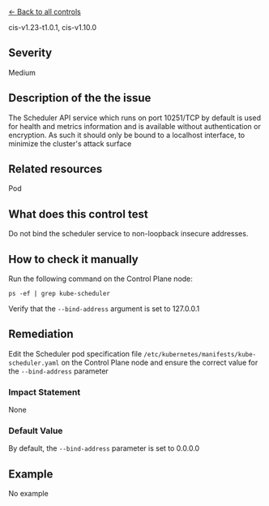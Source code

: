 [← Back to all controls](index.md)


cis-v1.23-t1.0.1, cis-v1.10.0

## Severity

Medium

## Description of the the issue

The Scheduler API service which runs on port 10251/TCP by default is used for health and metrics information and is available without authentication or encryption. As such it should only be bound to a localhost interface, to minimize the cluster's attack surface

## Related resources

Pod

## What does this control test

Do not bind the scheduler service to non-loopback insecure addresses.

## How to check it manually

Run the following command on the Control Plane node:

```
ps -ef | grep kube-scheduler

```

 Verify that the `--bind-address` argument is set to 127.0.0.1

## Remediation

Edit the Scheduler pod specification file `/etc/kubernetes/manifests/kube-scheduler.yaml` on the Control Plane node and ensure the correct value for the `--bind-address` parameter

### Impact Statement

None

### Default Value

By default, the `--bind-address` parameter is set to 0.0.0.0

## Example

No example
